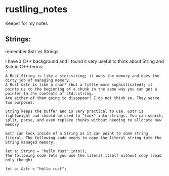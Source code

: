 # rustling_notes
Keeper for my notes

##  Strings:
remember &str vs Strings 

I have a C++ background and I found it very useful to think about String and &str in C++ terms:

```
A Rust String is like a std::string; it owns the memory and does the dirty job of managing memory.
A Rust &str is like a char* (but a little more sophisticated); it points us to the beginning of a chunk in the same way you can get a pointer to the contents of std::string.
Are either of them going to disappear? I do not think so. They serve two purposes:

String keeps the buffer and is very practical to use. &str is lightweight and should be used to "look" into strings. You can search, split, parse, and even replace chunks without needing to allocate new memory.

&str can look inside of a String as it can point to some string literal. The following code needs to copy the literal string into the String managed memory:

let a: String = "hello rust".into();
The following code lets you use the literal itself without copy (read only though)

let a: &str = "hello rust";
```
